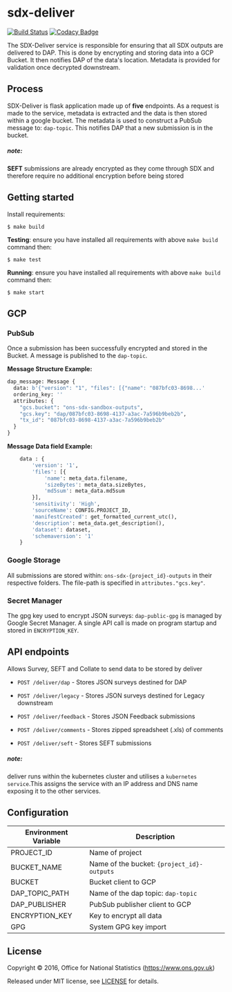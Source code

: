 # sdx-deliver
[![Build Status](https://github.com/ONSdigital/sdx-deliver/workflows/Build/badge.svg)](https://github.com/ONSdigital/sdx-deliver) [![Codacy Badge](https://api.codacy.com/project/badge/Grade/0d8f1899b0054322b9d0ec8f2bd62d86)](https://www.codacy.com/app/ons-sdc/sdx-deliver?utm_source=github.com&amp;utm_medium=referral&amp;utm_content=ONSdigital/sdx-deliver&amp;utm_campaign=Badge_Grade)
 
The SDX-Deliver service is responsible for ensuring that all SDX outputs are delivered to DAP. This is done by
encrypting and storing data into a GCP Bucket. It then notifies DAP of the data's location. Metadata is provided for
validation once decrypted downstream.

## Process

SDX-Deliver is flask application made up of **five** endpoints. As a request is made to the service, metadata 
is extracted and the data is then stored within a google bucket. The metadata is used to 
construct a PubSub message to: `dap-topic`. This notifies DAP that a new submission is in the bucket.
##### note:
**SEFT** submissions are already encrypted as they come through SDX and therefore require no additional encryption 
before being stored

## Getting started

Install requirements:
```shell
$ make build
```

**Testing**:
ensure you have installed all requirements with above `make build` command then:
```shell
$ make test
```

**Running**:
ensure you have installed all requirements with above `make build` command then:
```shell
$ make start
```

## GCP

### PubSub

Once a submission has been successfully encrypted and stored in the Bucket. A message is published to the `dap-topic`.

**Message Structure Example:**
```python
dap_message: Message {
  data: b'{"version": "1", "files": [{"name": "087bfc03-8698...'
  ordering_key: ''
  attributes: {
    "gcs.bucket": "ons-sdx-sandbox-outputs",
    "gcs.key": "dap/087bfc03-8698-4137-a3ac-7a596b9beb2b",
    "tx_id": "087bfc03-8698-4137-a3ac-7a596b9beb2b"
  }
}
```
**Message Data field Example:**
```python
    data : {
        'version': '1',
        'files': [{
            'name': meta_data.filename,
            'sizeBytes': meta_data.sizeBytes,
            'md5sum': meta_data.md5sum
        }],
        'sensitivity': 'High',
        'sourceName': CONFIG.PROJECT_ID,
        'manifestCreated': get_formatted_current_utc(),
        'description': meta_data.get_description(),
        'dataset': dataset,
        'schemaversion': '1'
    }
```

### Google Storage

All submissions are stored within: `ons-sdx-{project_id}-outputs` in their respective folders. The file-path is
specified in `attributes."gcs.key"`.

### Secret Manager
The gpg key used to encrypt JSON surveys: `dap-public-gpg` is managed by Google Secret Manager. A single API call is 
made on program startup and stored in `ENCRYPTION_KEY`.

## API endpoints

Allows Survey, SEFT and Collate to send data to be stored by deliver

* `POST /deliver/dap` - Stores JSON surveys destined for DAP

* `POST /deliver/legacy` - Stores JSON surveys destined for Legacy downstream

* `POST /deliver/feedback` - Stores JSON Feedback submissions

* `POST /deliver/comments` - Stores zipped spreadsheet (.xls) of comments

* `POST /deliver/seft` - Stores SEFT submissions

##### note: 
deliver runs within the kubernetes cluster and utilises a `kubernetes service`.This assigns the service with an IP 
address and DNS name exposing it to the other services.

## Configuration
| Environment Variable    | Description
|-------------------------|------------------------------------
| PROJECT_ID              | Name of project
| BUCKET_NAME             | Name of the bucket: `{project_id}-outputs`
| BUCKET                  | Bucket client to GCP
| DAP_TOPIC_PATH          | Name of the dap topic: `dap-topic`
| DAP_PUBLISHER           | PubSub publisher client to GCP
| ENCRYPTION_KEY          | Key to encrypt all data
| GPG                     | System GPG key import

## License

Copyright © 2016, Office for National Statistics (https://www.ons.gov.uk)

Released under MIT license, see [LICENSE](LICENSE) for details.
